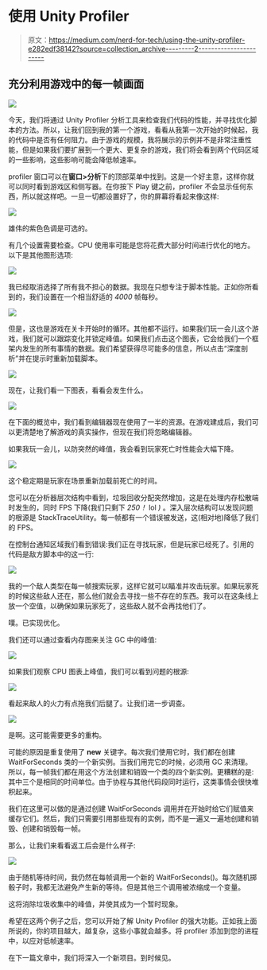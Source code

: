 # 使用 Unity Profiler

> 原文：<https://medium.com/nerd-for-tech/using-the-unity-profiler-e282edf38142?source=collection_archive---------2----------------------->

## 充分利用游戏中的每一帧画面

![](img/e2a202b158f1bdc0c41f460358c4c358.png)

今天，我们将通过 Unity Profiler 分析工具来检查我们代码的性能，并寻找优化脚本的方法。所以，让我们回到我的第一个游戏，看看从我第一次开始的时候起，我的代码中是否有任何阻力。由于游戏的规模，我将展示的示例并不是非常注重性能，但是如果我们要扩展到一个更大、更复杂的游戏，我们将会看到两个代码区域的一些影响，这些影响可能会降低帧速率。

profiler 窗口可以在**窗口>分析**下的顶部菜单中找到。这是一个好主意，这样你就可以同时看到游戏区和侧写器。在你按下 Play 键之前，profiler 不会显示任何东西，所以就这样吧。一旦一切都设置好了，你的屏幕将看起来像这样:

![](img/caeb905d9816958535fbffe2f3648119.png)

雄伟的紫色色调是可选的。

有几个设置需要检查。CPU 使用率可能是您将花费大部分时间进行优化的地方。以下是其他图形选项:

![](img/0517dd884314cd4cd8a0d08564a80078.png)

我已经取消选择了所有我不担心的数据。我现在只想专注于脚本性能。正如你所看到的，我们设置在一个相当舒适的 *4000* 帧每秒。

![](img/522284e8311d262df5ee639330923481.png)

但是，这也是游戏在关卡开始时的循环。其他都不运行。如果我们玩一会儿这个游戏，我们就可以跟踪变化并锁定峰值。如果我们点击这个图表，它会给我们一个框架内发生的所有事情的数据。我们希望获得尽可能多的信息，所以点击“深度剖析”并在提示时重新加载脚本。

![](img/6b3e36771a84fbb89e0084ff11d91045.png)

现在，让我们看一下图表，看看会发生什么。

![](img/009975e7d7d3d4fcb986537dbaab315e.png)

在下面的概览中，我们看到编辑器现在使用了一半的资源。在游戏建成后，我们可以更清楚地了解游戏的真实操作，但现在我们将忽略编辑器。

如果我玩一会儿，以防突然的峰值，我会看到玩家死亡时性能会大幅下降。

![](img/04e370e37a98dbc6a35bd3296241050e.png)

这个稳定期是玩家在场景重新加载前死亡的时间。

您可以在分析器层次结构中看到，垃圾回收分配突然增加，这是在处理内存松散端时发生的，同时 FPS 下降(我们只剩下 *250！* lol *)* 。深入层次结构可以发现问题的根源是 StackTraceUtility。每一帧都有一个错误被发送，这(相对地)降低了我们的 FPS。

在控制台通知区域我们看到错误:我们正在寻找玩家，但是玩家已经死了。引用的代码是敌方脚本中的这一行:

![](img/65e49574bac44c89ecf8a27adf9dfe91.png)

我的一个敌人类型在每一帧搜索玩家，这样它就可以瞄准并攻击玩家。如果玩家死的时候这些敌人还在，那么他们就会去寻找一些不存在的东西。我可以在这条线上放一个空值，以确保如果玩家死了，这些敌人就不会再找他们了。

噗。已实现优化。

我们还可以通过查看内存图来关注 GC 中的峰值:

![](img/9d2f1c414a78f20d7bcbba2e420f4807.png)

如果我们观察 CPU 图表上峰值，我们可以看到问题的根源:

![](img/ef1c5f646d317f5870aadd1d5ce51008.png)

看起来敌人的火力有点拖我们后腿了。让我们进一步调查。

![](img/602b42d6e974f576fd8b636ea52d6dbd.png)

是啊。这可能需要更多的重构。

可能的原因是重复使用了 **new** 关键字。每次我们使用它时，我们都在创建 WaitForSeconds 类的一个新实例。当我们用完它的时候，必须用 GC 来清理。所以，每一帧我们都在用这个方法创建和销毁一个类的四个新实例。更糟糕的是:其中三个是相同的时间单位。由于协程与其他代码段同时运行，这类事情会很快堆积起来。

我们在这里可以做的是通过创建 WaitForSeconds 调用并在开始时给它们赋值来缓存它们。然后，我们只需要引用那些现有的实例，而不是一遍又一遍地创建和销毁、创建和销毁每一帧。

那么，让我们来看看返工后会是什么样子:

![](img/2f394e9ea00bfbbb502d0c10ff93458d.png)

由于随机等待时间，我仍然在每帧调用一个新的 WaitForSeconds()。每次随机掷骰子时，我都无法避免产生新的等待。但是其他三个调用被浓缩成一个变量。

这将消除垃圾收集中的峰值，并使其成为一个暂时现象。

希望在这两个例子之后，您可以开始了解 Unity Profiler 的强大功能。正如我上面所说的，你的项目越大，越复杂，这些小事就会越多。将 profiler 添加到您的进程中，以应对低帧速率。

在下一篇文章中，我们将深入一个新项目。到时候见。